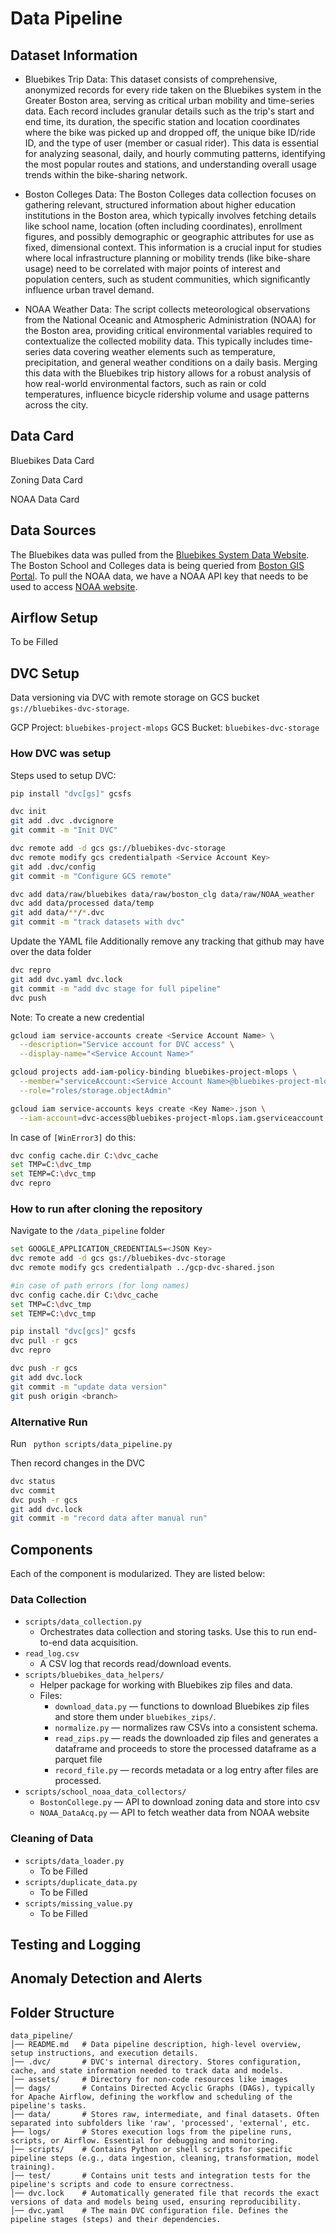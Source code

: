 # Data Pipeline 

## Dataset Information 
- Bluebikes Trip Data: This dataset consists of comprehensive, anonymized records for every ride taken on the Bluebikes system in the Greater Boston area, serving as critical urban mobility and time-series data. Each record includes granular details such as the trip's start and end time, its duration, the specific station and location coordinates where the bike was picked up and dropped off, the unique bike ID/ride ID, and the type of user (member or casual rider). This data is essential for analyzing seasonal, daily, and hourly commuting patterns, identifying the most popular routes and stations, and understanding overall usage trends within the bike-sharing network.

- Boston Colleges Data: The Boston Colleges data collection focuses on gathering relevant, structured information about higher education institutions in the Boston area, which typically involves fetching details like school name, location (often including coordinates), enrollment figures, and possibly demographic or geographic attributes for use as fixed, dimensional context. This information is a crucial input for studies where local infrastructure planning or mobility trends (like bike-share usage) need to be correlated with major points of interest and population centers, such as student communities, which significantly influence urban travel demand.

- NOAA Weather Data: The script collects meteorological observations from the National Oceanic and Atmospheric Administration (NOAA) for the Boston area, providing critical environmental variables required to contextualize the collected mobility data. This typically includes time-series data covering weather elements such as temperature, precipitation, and general weather conditions on a daily basis. Merging this data with the Bluebikes trip history allows for a robust analysis of how real-world environmental factors, such as rain or cold temperatures, influence bicycle ridership volume and usage patterns across the city.


## Data Card

Bluebikes Data Card

Zoning Data Card

NOAA Data Card


## Data Sources
The Bluebikes data was pulled from the [Bluebikes System Data Website](https://s3.amazonaws.com/hubway-data/index.html). The Boston School and Colleges data is being queried from [Boston GIS Portal](https://gisportal.boston.gov/arcgis/rest/services/Education/OpenData/MapServer). To pull the NOAA data, we have a NOAA API key that needs to be used to access [NOAA website](https://www.ncei.noaa.gov/cdo-web/api/v2/data).

## Airflow Setup

To be Filled

## DVC Setup
Data versioning via DVC with remote storage on GCS bucket `gs://bluebikes-dvc-storage`.

GCP Project: `bluebikes-project-mlops`
GCS Bucket: `bluebikes-dvc-storage`

### How DVC was setup
Steps used to setup DVC:
```bash
pip install "dvc[gs]" gcsfs

dvc init 
git add .dvc .dvcignore
git commit -m "Init DVC"

dvc remote add -d gcs gs://bluebikes-dvc-storage
dvc remote modify gcs credentialpath <Service Account Key>
git add .dvc/config
git commit -m "Configure GCS remote"

dvc add data/raw/bluebikes data/raw/boston_clg data/raw/NOAA_weather
dvc add data/processed data/temp
git add data/**/*.dvc
git commit -m "track datasets with dvc"
```

Update the YAML file 
Additionally remove any tracking that github may have over the data folder

```bash
dvc repro
git add dvc.yaml dvc.lock
git commit -m "add dvc stage for full pipeline"
dvc push
```

Note: To create a new credential
```bash
gcloud iam service-accounts create <Service Account Name> \
  --description="Service account for DVC access" \
  --display-name="<Service Account Name>"
```

```bash
gcloud projects add-iam-policy-binding bluebikes-project-mlops \
  --member="serviceAccount:<Service Account Name>@bluebikes-project-mlops.iam.gserviceaccount.com" \
  --role="roles/storage.objectAdmin"
```

```bash
gcloud iam service-accounts keys create <Key Name>.json \
  --iam-account=dvc-access@bluebikes-project-mlops.iam.gserviceaccount.com
```

In case of `[WinError3]` do this:
```bash
dvc config cache.dir C:\dvc_cache
set TMP=C:\dvc_tmp
set TEMP=C:\dvc_tmp
dvc repro
```

### How to run after cloning the repository

Navigate to the `/data_pipeline` folder

```bash
set GOOGLE_APPLICATION_CREDENTIALS=<JSON Key>
dvc remote add -d gcs gs://bluebikes-dvc-storage
dvc remote modify gcs credentialpath ../gcp-dvc-shared.json

#in case of path errors (for long names)
dvc config cache.dir C:\dvc_cache
set TMP=C:\dvc_tmp
set TEMP=C:\dvc_tmp
```


```bash
pip install "dvc[gcs]" gcsfs
dvc pull -r gcs
dvc repro

```

```bash
dvc push -r gcs
git add dvc.lock
git commit -m "update data version"
git push origin <branch>
```

### Alternative Run

Run ` python scripts/data_pipeline.py`

Then record changes in the DVC 

```bash
dvc status
dvc commit
dvc push -r gcs
git add dvc.lock
git commit -m "record data after manual run"
```


## Components

Each of the component is modularized. 
They are listed below:

### Data Collection
- `scripts/data_collection.py`
  - Orchestrates data collection and storing tasks. Use this to run end-to-end data acquisition.
- `read_log.csv`
  - A CSV log that records read/download events.
- `scripts/bluebikes_data_helpers/`
  - Helper package for working with Bluebikes zip files and data.
  - Files:
    - `download_data.py` — functions to download Bluebikes zip files and store them under `bluebikes_zips/`.
    - `normalize.py` — normalizes raw CSVs into a consistent schema.
    - `read_zips.py` — reads the downloaded zip files and generates a dataframe and proceeds to store the processed dataframe as a parquet file 
    - `record_file.py` — records metadata or a log entry after files are processed.
- `scripts/school_noaa_data_collectors/`
    - `BostonCollege.py` — API to download zoning data and store into csv
    - `NOAA_DataAcq.py` — API to fetch weather data from NOAA website

### Cleaning of Data
- `scripts/data_loader.py`
    - To be Filled
- `scripts/duplicate_data.py`
    - To be Filled
- `scripts/missing_value.py`
    - To be Filled


## Testing and Logging



## Anomaly Detection and Alerts


## Folder Structure

```
data_pipeline/
│── README.md   # Data pipeline description, high-level overview, setup instructions, and execution details.
│── .dvc/       # DVC's internal directory. Stores configuration, cache, and state information needed to track data and models.
│── assets/     # Directory for non-code resources like images
│── dags/       # Contains Directed Acyclic Graphs (DAGs), typically for Apache Airflow, defining the workflow and scheduling of the pipeline's tasks.
│── data/       # Stores raw, intermediate, and final datasets. Often separated into subfolders like 'raw', 'processed', 'external', etc.
├── logs/       # Stores execution logs from the pipeline runs, scripts, or Airflow. Essential for debugging and monitoring.
│── scripts/    # Contains Python or shell scripts for specific pipeline steps (e.g., data ingestion, cleaning, transformation, model training).
│── test/       # Contains unit tests and integration tests for the pipeline's scripts and code to ensure correctness.
│── dvc.lock    # Automatically generated file that records the exact versions of data and models being used, ensuring reproducibility.
│── dvc.yaml    # The main DVC configuration file. Defines the pipeline stages (steps) and their dependencies.

```